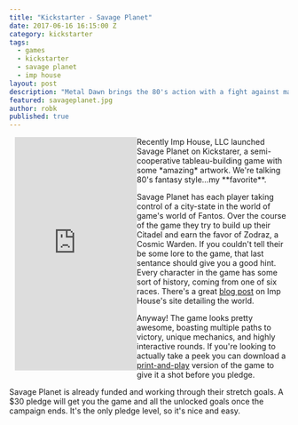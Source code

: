 ```yaml
---
title: "Kickstarter - Savage Planet"
date: 2017-06-16 16:15:00 Z
category: kickstarter
tags:
  - games
  - kickstarter
  - savage planet
  - imp house
layout: post
description: "Metal Dawn brings the 80's action with a fight against machines in Washington DC."
featured: savageplanet.jpg                                                    
author: robk
published: true
---
```


<iframe style="float:left; margin-left: 10px;" src="https://www.kickstarter.com/projects/imphouse/savage-planet-the-fate-of-fantos/widget/card.html?v=2" width="220" height="420" frameborder="0" scrolling="no"></iframe>
Recently Imp House, LLC launched Savage Planet on Kickstarer, a semi-cooperative tableau-building game with some *amazing* artwork. We're talking 80's fantasy style...my **favorite**. 

Savage Planet has each player taking control of a city-state in the world of game's world of Fantos. Over the course of the game they try to build up their Citadel and earn the favor of Zodraz, a Cosmic Warden. If you couldn't tell their be some lore to the game, that last sentance should give you a good hint. Every character in the game has some sort of history, coming from one of six races. There's a great [blog post](http://www.imphouse.com/savage-planet-design-log-welcome-to-fantos-2/) on Imp House's site detailing the world.

Anyway! The game looks pretty awesome, boasting multiple paths to victory, unique mechanics, and highly interactive rounds. If you're looking to actually take a peek you can download a [print-and-play](https://www.dropbox.com/s/8ph4f4s9hdntzhy/SP_FOF_PNP.zip?dl=0) version of the game to give it a shot before you pledge.

Savage Planet is already funded and working through their stretch goals. A $30 pledge will get you the game and all the unlocked goals once the campaign ends. It's the only pledge level, so it's nice and easy.